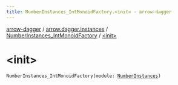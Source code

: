 ```yaml
---
title: NumberInstances_IntMonoidFactory.<init> - arrow-dagger
---
```


[arrow-dagger](../../index.html) / [arrow.dagger.instances](../index.html) / [NumberInstances_IntMonoidFactory](index.html) / [&lt;init&gt;](./-init-.html)

# &lt;init&gt;

`NumberInstances_IntMonoidFactory(module: `[`NumberInstances`](../-number-instances/index.html)`)`